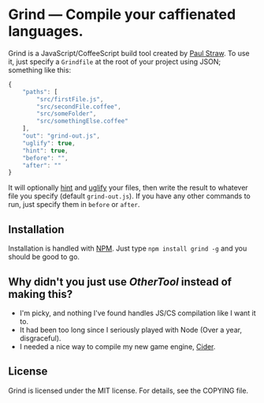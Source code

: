 # Grind — Compile your caffienated languages.

Grind is a JavaScript/CoffeeScript build tool created by [Paul Straw](http://paulstraw.com). To use it, just specify a `Grindfile` at the root of your project using JSON; something like this:

``` javascript
{
	"paths": [
		"src/firstFile.js",
		"src/secondFile.coffee",
		"src/someFolder",
		"src/somethingElse.coffee"
	],
	"out": "grind-out.js",
	"uglify": true,
	"hint": true,
	"before": "",
	"after": ""
}
```

It will optionally [hint](https://github.com/jshint/jshint/) and [uglify](https://github.com/mishoo/UglifyJS2) your files, then write the result to whatever file you specify (default `grind-out.js`). If you have any other commands to run, just specify them in `before` or `after`.


## Installation

Installation is handled with [NPM](http://npmjs.org/). Just type `npm install grind -g` and you should be good to go.


## Why didn't you just use _OtherTool_ instead of making this?

* I'm picky, and nothing I've found handles JS/CS compilation like I want it to.
* It had been too long since I seriously played with Node (Over a year, disgraceful).
* I needed a nice way to compile my new game engine, [Cider](https://github.com/paulstraw/cider).


## License

Grind is licensed under the MIT license. For details, see the COPYING file.